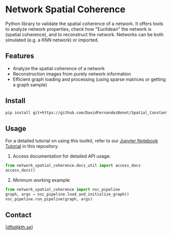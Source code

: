 # Network Spatial Coherence
Python library to validate the spatial coherence of a network. It offers tools to analyze network properties, check how "Euclidean" the network is (spatial coherence), and to reconstruct the network. Networks can be both simulated (e.g. a KNN network) or imported.

## Features
- Analyze the spatial coherence of a network
- Reconstruction images from purely network information
- Efficient graph loading and processing (using sparse matrices or getting a graph sample)


## Install

```bash
pip install git+https://github.com/DavidFernandezBonet/Spatial_Constant_Analysis.git

```

## Usage
For a detailed tutorial on using this toolkit, refer to our [Jupyter Notebook Tutorial](./network_spatial_coherence/network_spatial_coherence_tutorial.ipynb) in this repository.

1. Access documentation for detailed API usage:

```python
from network_spatial_coherence.docs_util import access_docs
access_docs()
```

2. Minimum working example

```python
from network_spatial_coherence import nsc_pipeline
graph, args = nsc_pipeline.load_and_initialize_graph()
nsc_pipeline.run_pipeline(graph, args)
```



## Contact
[dfb@kth.se]

